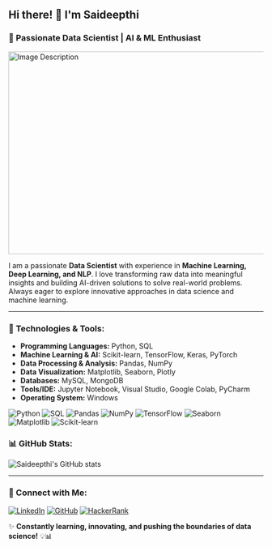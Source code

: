 ## Hi there! 👋 I'm **Saideepthi**  
### 🚀 Passionate Data Scientist | AI & ML Enthusiast  

<img src="https://github.com/user-attachments/assets/713aa53b-2eed-4afd-82c1-26c9b6ddcb33" alt="Image Description" width="1000" height="400">


I am a passionate **Data Scientist** with experience in **Machine Learning, Deep Learning, and NLP**. I love transforming raw data into meaningful insights and building AI-driven solutions to solve real-world problems. Always eager to explore innovative approaches in data science and machine learning.

---

### 🔧 Technologies & Tools:

- **Programming Languages:** Python, SQL
- **Machine Learning & AI:** Scikit-learn, TensorFlow, Keras, PyTorch
- **Data Processing & Analysis:** Pandas, NumPy
- **Data Visualization:** Matplotlib, Seaborn, Plotly
- **Databases:** MySQL, MongoDB
- **Tools/IDE:** Jupyter Notebook, Visual Studio, Google Colab, PyCharm
- **Operating System:** Windows
  

![Python](https://img.shields.io/badge/Python-3776AB?style=for-the-badge&logo=python&logoColor=white)
![SQL](https://img.shields.io/badge/SQL-CC2927?style=for-the-badge&logo=databricks&logoColor=white)
![Pandas](https://img.shields.io/badge/Pandas-150458?style=for-the-badge&logo=pandas&logoColor=white)
![NumPy](https://img.shields.io/badge/NumPy-013243?style=for-the-badge&logo=numpy&logoColor=white)
![TensorFlow](https://img.shields.io/badge/TensorFlow-FF6F00?style=for-the-badge&logo=tensorflow&logoColor=white)
![Seaborn](https://img.shields.io/badge/Seaborn-008080?style=for-the-badge&logo=seaborn&logoColor=white)
![Matplotlib](https://img.shields.io/badge/Matplotlib-11557C?style=for-the-badge&logo=matplotlib&logoColor=white)
![Scikit-learn](https://img.shields.io/badge/Scikit--learn-F7931E?style=for-the-badge&logo=scikit-learn&logoColor=white)

### 📊 GitHub Stats:

![Saideepthi's GitHub stats](https://github-readme-stats.vercel.app/api?username=YourGitHubUsername&show_icons=true&theme=radical)

---

### 🔗 Connect with Me:

[![LinkedIn](https://img.shields.io/badge/LinkedIn-Connect-blue?style=for-the-badge&logo=linkedin)](https://www.linkedin.com/in/saideepthi-gundu-09155b206/)
[![GitHub](https://img.shields.io/badge/GitHub-Profile-black?style=for-the-badge&logo=github)](https://github.com/easyforitall)
[![HackerRank](https://img.shields.io/badge/HackerRank-Profile-green?style=for-the-badge&logo=hackerrank)](https://www.hackerrank.com/profile/saideepthi474)

✨ **Constantly learning, innovating, and pushing the boundaries of data science!** 💡📊
